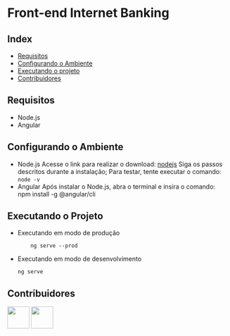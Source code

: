 # Front-end Internet Banking

## Index
* [Requisitos](#requisitos)
* [Configurando o Ambiente](#configurando-o-ambiente)
* [Executando o projeto](#executando-o-projeto)
* [Contribuidores](#contribuidores)
## Requisitos
* Node.js
* Angular
## Configurando o Ambiente
* Node.js
  Acesse o link para realizar o download: [nodejs](https://nodejs.org/en/)
  Siga os passos descritos durante a instalação;
  Para testar, tente executar o comando: ```node -v```
* Angular
  Após instalar o Node.js, abra o terminal e insira o comando:
  npm install -g @angular/cli
## Executando o Projeto
* Executando em modo de produção
    ```
        ng serve --prod
    ```
* Executando em modo de desenvolvimento
    ```
    ng serve
    ```
## Contribuidores
<a href="https://github.com/dkayke"><img src="https://avatars2.githubusercontent.com/u/26176260?s=460&v=4" width="50"></a>
<a href="https://github.com/gihcardoso"><img src="https://avatars0.githubusercontent.com/u/30425202?s=460&v=4" width="50"></a>

